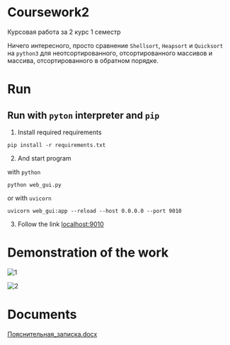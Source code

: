 # Coursework2

Курсовая работа за 2 курс 1 семестр

Ничего интересного, просто сравнение `Shellsort`, `Heapsort` и `Quicksort` на `python3` 
для неотсортированного, отсортированного массивов и массива, отсортированного в обратном порядке.

# Run

## Run with `pyton` interpreter and `pip`

1. Install required requirements

```
pip install -r requirements.txt
```

2. And start program

with `python`
```
python web_gui.py
```

or with `uvicorn`

```
uvicorn web_gui:app --reload --host 0.0.0.0 --port 9010
```

3. Follow the link [localhost:9010](http://localhost:9010/)

# Demonstration of the work

![1](https://user-images.githubusercontent.com/45897837/150372631-60a42fa5-c1af-4b7f-9bd3-d932c5fddfa6.jpg)

![2](https://user-images.githubusercontent.com/45897837/150372731-ee8e15bc-bcb2-4183-84e1-1e72abf86cc1.jpg)

# Documents

[Пояснительная_записка.docx](https://github.com/DaniinXorchenabo/coursework2/files/7906432/2_10-11.1.1.docx)

